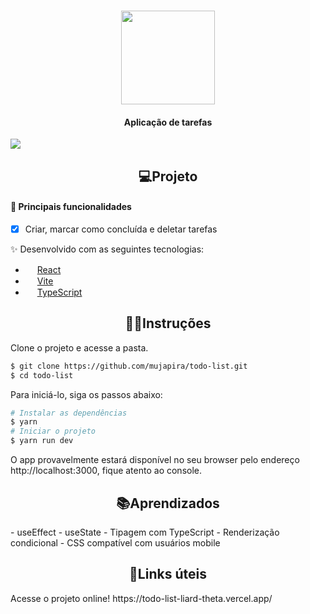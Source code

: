 <h1 align="center">
<img src="https://user-images.githubusercontent.com/89225210/186555695-a120d3ab-76cf-49aa-b0ab-6b4541d02ca2.svg" width="150px"/>
</h1>

<h4 align="center">Aplicação de tarefas</h4>
<a>
<img src="https://user-images.githubusercontent.com/89225210/186555251-34586a08-38bf-4746-a62d-2f8f719af692.png">
</a>
<h2 align="center">💻Projeto</h2>

<h4> 🔨 Principais funcionalidades </h4>

- [x] Criar, marcar como concluída e deletar tarefas 



✨ Desenvolvido com as seguintes tecnologias:
- <img src="https://user-images.githubusercontent.com/89225210/154761002-389268dc-1404-4e8e-96ed-6f83916ae9ef.png" height="15px"/> [React](https://reactjs.org)
- <img src="https://vitejs.dev/logo.svg" height="15px"/>  [Vite](https://vitejs.dev/)
- <img src="https://user-images.githubusercontent.com/89225210/154760385-8c7a5ab6-c15e-4dee-b285-d0ca77952d29.png" height="15px"/>  [TypeScript](https://www.typescriptlang.org/)

<h2 align="center">🏃‍♂️Instruções</h1>

Clone o projeto e acesse a pasta.

```bash
$ git clone https://github.com/mujapira/todo-list.git
$ cd todo-list
```

Para iniciá-lo, siga os passos abaixo:
```bash
# Instalar as dependências
$ yarn
# Iniciar o projeto
$ yarn run dev
```
O app provavelmente estará disponível no seu browser pelo endereço http://localhost:3000, fique atento ao console.

<h2 align="center">📚Aprendizados</h1>
- useEffect
- useState
- Tipagem com TypeScript
- Renderização condicional
- CSS compatível com usuários mobile
<h2 align="center">🔗Links úteis</h1>

<p>Acesse o projeto online! https://todo-list-liard-theta.vercel.app/</p>
